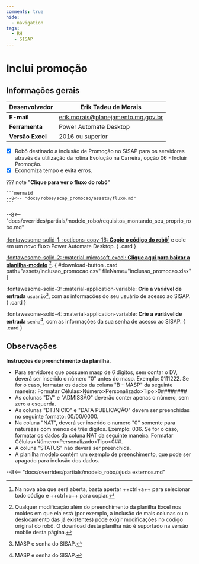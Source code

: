 ```yaml
---
comments: true
hide:
  - navigation
tags:
  - RH
   - SISAP
---
```


# Inclui promoção


## Informações gerais

| **Desenvolvedor**| Erik Tadeu de Morais  |
| ----------- | ------------------------------------ |
| **E-mail**       | erik.morais@planejamento.mg.gov.br|
| **Ferramenta**    | Power Automate Desktop |
| **Versão Excel**    | 2016 ou superior |

- [x] Robô destinado a inclusão de Promoção no SISAP para os servidores através da utilização da rotina Evolução na Carreira, opção 06 - Incluir Promoção.
- [x] Economiza tempo e evita erros.

??? note "**Clique para ver o fluxo do robô**"

    ```mermaid
    --8<-- "docs/robos/scap_promocao/assets/fluxo.md"
    ```

--8<-- "docs/overrides/partials/modelo_robo/requisitos_montando_seu_proprio_robo.md"

<div class="grid" markdown>

[:fontawesome-solid-1: :octicons-copy-16: __Copie o código do robô__](https://raw.githubusercontent.com/automatiza-mg/biblioteca-de-robos/refs/heads/main/robos/site/scap/promocao/promocao_main.txt)[^1] e cole em um novo fluxo Power Automate Desktop.
{ .card }

[:fontawesome-solid-2: :material-microsoft-excel: __Clique aqui para baixar a planilha-modelo__](javascript:void(0);) [^2].
{ #download-button .card path="assets/inclusao_promocao.csv" fileName="inclusao_promocao.xlsx" }

:fontawesome-solid-3: :material-application-variable: __Crie a variável de entrada__ `usuario`[^3], com as informações do seu usuário de acesso ao SISAP.
{ .card }

:fontawesome-solid-4: :material-application-variable: __Crie a variável de entrada__ `senha`[^3], com as informações da sua senha de acesso ao SISAP.
{ .card }
</div>

## Observações 

__Instruções de preenchimento da planilha.__

- Para servidores que possuem masp de 6 dígitos, sem contar o DV, deverá ser inserido o número "0" antes do masp. Exemplo: 0111222. Se for o caso, formatar os dados da coluna "B - MASP" da seguinte maneira: Formatar Células>Número>Personalizado>Tipo>0######## 
- As colunas "DV" e "ADMISSÃO" deverão conter apenas o número, sem zero a esquerda.
- As colunas "DT.INICIO" e "DATA PUBLICAÇÃO" devem ser preenchidas no seguinte formato: 00/00/0000.
- Na coluna "NAT", deverá ser inserido o numero "0" somente para naturezas com menos de três digitos. Exemplo: 036. Se for o caso, formatar os dados da coluna NAT da seguinte maneira: Formatar Células>Número>Personalizado>Tipo>0##.
- A coluna "STATUS" não deverá ser preenchida.  
- A planilha modelo contém um exemplo de preenchimento, que pode ser apagado para inclusão dos dados.                                         

--8<-- "docs/overrides/partials/modelo_robo/ajuda externos.md"

[^1]: Na nova aba que será aberta, basta apertar ++ctrl+a++ para selecionar todo código e ++ctrl+c++ para copiar.
[^2]: Qualquer modificação além do preenchimento da planilha Excel nos moldes em que ela está (por exemplo, a inclusão de mais colunas ou o deslocamento das já existentes) pode exigir modificações no código original do robô. O download desta planilha não é suportado na versão mobile desta página.
[^3]: MASP e senha do SISAP.

